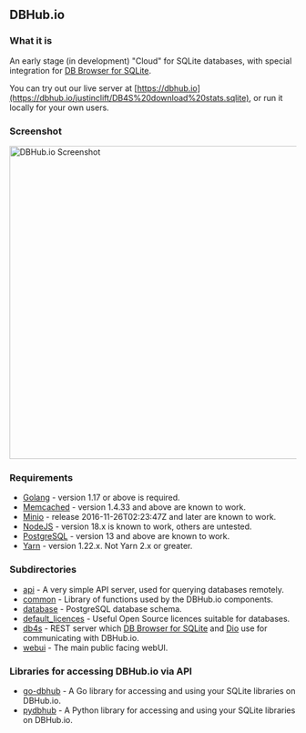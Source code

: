 ## DBHub.io

### What it is

An early stage (in development) "Cloud" for SQLite databases, with special
integration for [DB Browser for SQLite](http://sqlitebrowser.org).

You can try out our live server at [https://dbhub.io](https://dbhub.io/justinclift/DB4S%20download%20stats.sqlite),
or run it locally for your own users.

### Screenshot

<img src="https://github.com/sqlitebrowser/db4s-screenshots/raw/master/dbhub/2017-08-10/00-database_view_page.png" alt="DBHub.io Screenshot" align="middle" width="550px" />

### Requirements

* [Golang](https://golang.org) - version 1.17 or above is required.
* [Memcached](https://memcached.org) - version 1.4.33 and above are known to work.
* [Minio](https://minio.io) - release 2016-11-26T02:23:47Z and later are known to work.
* [NodeJS](https://nodejs.org) - version 18.x is known to work, others are untested.
* [PostgreSQL](https://www.postgresql.org) - version 13 and above are known to work.
* [Yarn](https://classic.yarnpkg.com) - version 1.22.x.  Not Yarn 2.x or greater.

### Subdirectories

* [api](api/) - A very simple API server, used for querying databases remotely.
* [common](common/) - Library of functions used by the DBHub.io components.
* [database](database/) - PostgreSQL database schema.
* [default_licences](default_licences/) - Useful Open Source licences suitable for databases.
* [db4s](db4s/) - REST server which [DB Browser for SQLite](http://sqlitebrowser.org)
  and [Dio](https://github.com/sqlitebrowser/dio) use for communicating with DBHub.io.
* [webui](webui/) - The main public facing webUI.

### Libraries for accessing DBHub.io via API

* [go-dbhub](https://github.com/sqlitebrowser/go-dbhub) - A Go library for accessing and using your SQLite libraries on DBHub.io.
* [pydbhub](https://github.com/LeMoussel/pydbhub) - A Python library for accessing and using your SQLite libraries on DBHub.io.
